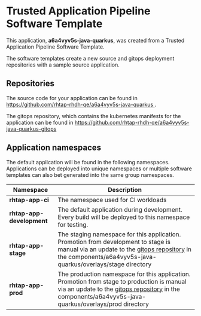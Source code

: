 # Trusted Application Pipeline Software Template

This application, **a6a4vyv5s-java-quarkus**, was created from a Trusted Application Pipeline Software Template.

The software templates create a new source and gitops deployment repositories with a sample source application. 

## Repositories

The source code for your application can be found in [https://github.com/rhtap-rhdh-qe/a6a4vyv5s-java-quarkus ](https://github.com/rhtap-rhdh-qe/a6a4vyv5s-java-quarkus ).
 
The gitops repository, which contains the kubernetes manifests for the application can be found in 
[https://github.com/rhtap-rhdh-qe/a6a4vyv5s-java-quarkus-gitops ](https://github.com/rhtap-rhdh-qe/a6a4vyv5s-java-quarkus-gitops ) 

## Application namespaces 

The default application will be found in the following namespaces. Applications can be deployed into unique namespaces or multiple software templates can also bet generated into the same group namespaces.  

|  Namespace   |  Description   |  
| -------- | -------- |
| **rhtap-app-ci** | The namespace used for CI workloads |
| **rhtap-app-development** | The default application during development. Every build will be deployed to this namespace for testing. |
| **rhtap-app-stage** | The staging namespace for this application. Promotion from development to stage is manual via an update to the [gitops repository](https://github.com/rhtap-rhdh-qe/a6a4vyv5s-java-quarkus-gitops ) in the components/a6a4vyv5s-java-quarkus/overlays/stage directory |
| **rhtap-app-prod** | The production namespace for this application. Promotion from stage to production is manual via an update to the [gitops repository](https://github.com/rhtap-rhdh-qe/a6a4vyv5s-java-quarkus-gitops ) in the components/a6a4vyv5s-java-quarkus/overlays/prod directory |